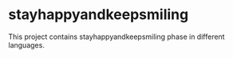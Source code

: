 # stayhappyandkeepsmiling
This project contains stayhappyandkeepsmiling phase in different languages.
